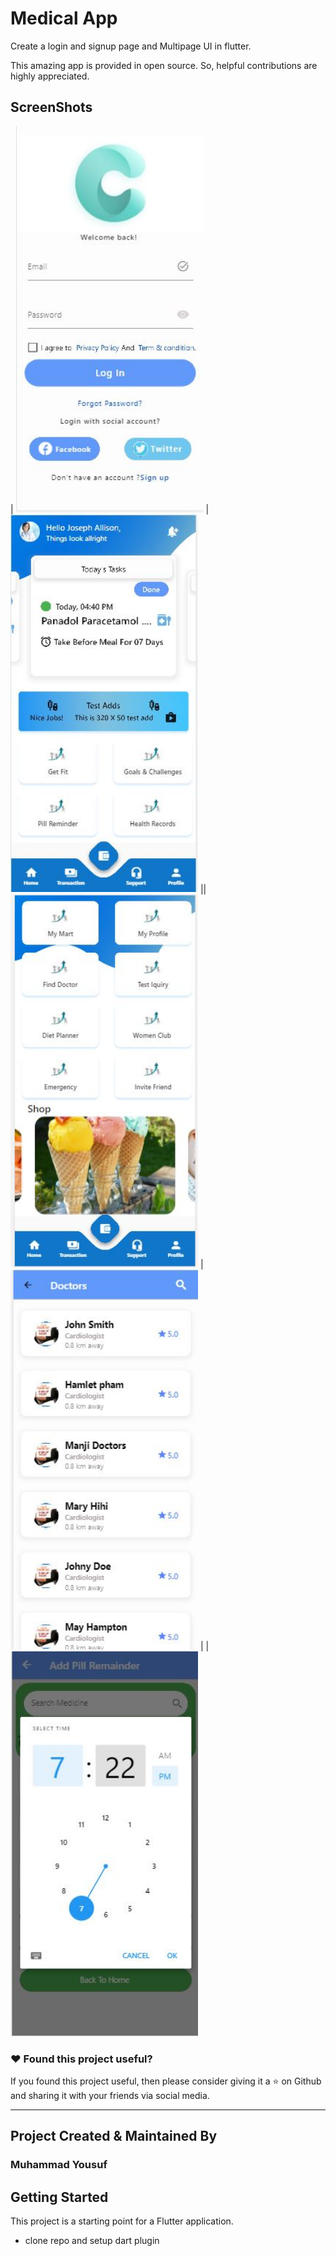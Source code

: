 # Medical App

Create a login and signup page and Multipage UI in flutter.

This amazing app is provided in open source. So, helpful contributions are highly appreciated.

## ScreenShots


| <img src="screenshots/M1.jpg"  width="300"/> | <img src="screenshots/M2.jpg" width="300"/>  || <img src="screenshots/M3.jpg"  width="300"/> | <img src="screenshots/M4.jpg" width="300"/>  |
| <img src="screenshots/M5.jpg"  width="300"/> 



### :heart: Found this project useful?

If you found this project useful, then please consider giving it a :star: on Github and sharing it with your friends via social media.

---

## Project Created & Maintained By

### Muhammad Yousuf




## Getting Started

This project is a starting point for a Flutter application.

- clone repo and setup dart plugin
